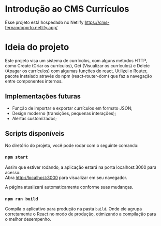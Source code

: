 # Introdução ao CMS Currículos

Esse projeto está hospedado no Netlify https://cms-fernandoporto.netlify.app/

# Ideia do projeto

Este projeto visa um sistema de currícolos, com alguns métodos HTTP, como Create (Criar os currículos), Get (Visualizar os currículos) e Delete (Apagar os currículos) com algumas funções do react. Utilizei o Router, pacote instalado através do npm (react-router-dom) que faz a navegação entre componentes internos.

## Implementações futuras

 - Função de importar e exportar currículos em formato JSON;
 - Design moderno (transições, pequenas interações);
 - Alertas customizados; 

## Scripts disponíveis

No diretório do projeto, você pode rodar com o seguinte comando:

### `npm start`

Assim que estiver rodando, a aplicação estará na porta localhost:3000 para acesso.\
Abra [http://localhost:3000](http://localhost:3000) para visualizar em seu navegador.

A página atualizará automaticamente conforme suas mudanças.

### `npm run build`

Compila o aplicativo para produção na pasta `build`. Onde ele agrupa corretamente o React no modo de produção, otimizando a compilação para o melhor desempenho.


